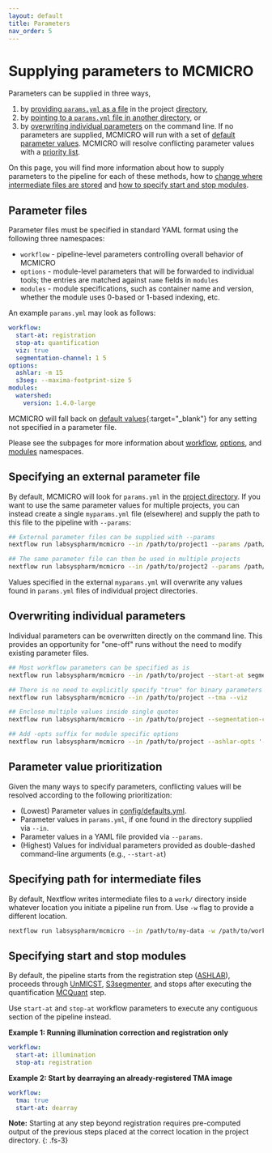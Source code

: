 ```yaml
---
layout: default
title: Parameters
nav_order: 5
---
```


# Supplying parameters to MCMICRO

Parameters can be supplied in three ways,

1. by [providing `params.yml` as a file](./#parameter-files) in the project [directory]({{site.baseurl}}/io.html#input),
2. by [pointing to a `params.yml` file in another directory](./#specifying-an-external-parameter-file), or
3. by [overwriting individual parameters](./#overwriting-individual-parameters) on the command line. If no parameters are supplied, MCMICRO will run with a set of [default parameter values](https://github.com/labsyspharm/mcmicro/blob/master/config/defaults.yml). MCMICRO will resolve conflicting parameter values with a [priority list](./#parameter-value-prioritization).

On this page, you will find more information about how to supply parameters to the pipeline for each of these methods, how to [change where intermediate files are stored](./#specifying-path-for-intermediate-files) and [how to specify start and stop modules](./#specifying-start-and-stop-modules).

## Parameter files

Parameter files must be specified in standard YAML format using the following three namespaces:

* `workflow` - pipeline-level parameters controlling overall behavior of MCMICRO
* `options` - module-level parameters that will be forwarded to individual tools; the entries are matched against `name` fields in `modules`
* `modules` - module specifications, such as container name and version, whether the module uses 0-based or 1-based indexing, etc.

An example `params.yml` may look as follows:

``` yaml
workflow:
  start-at: registration
  stop-at: quantification
  viz: true
  segmentation-channel: 1 5
options:
  ashlar: -m 15
  s3seg: --maxima-footprint-size 5
modules:
  watershed:
    version: 1.4.0-large
```

MCMICRO will fall back on [default values](https://github.com/labsyspharm/mcmicro/blob/master/config/defaults.yml){:target="_blank"} for any setting not specified in a parameter file.

Please see the subpages for more information about [workflow](./workflow.html), [options](./core.html), and [modules](./specs.html) namespaces.

## Specifying an external parameter file

By default, MCMICRO will look for `params.yml` in the [project directory]({{site.baseurl}}/io.html#input). If you want to use the same parameter values for multiple projects, you can instead create a single `myparams.yml` file (elsewhere) and supply the path to this file to the pipeline with `--params`:

``` bash
## External parameter files can be supplied with --params
nextflow run labsyspharm/mcmicro --in /path/to/project1 --params /path/to/myparams.yml

## The same parameter file can then be used in multiple projects
nextflow run labsyspharm/mcmicro --in /path/to/project2 --params /path/to/myparams.yml
```

Values specified in the external `myparams.yml` will overwrite any values found in `params.yml` files of individual project directories.

## Overwriting individual parameters

Individual parameters can be overwritten directly on the command line. This provides an opportunity for "one-off" runs without the need to modify existing parameter files.

``` bash
## Most workflow parameters can be specified as is
nextflow run labsyspharm/mcmicro --in /path/to/project --start-at segmentation

## There is no need to explicitly specify "true" for binary parameters
nextflow run labsyspharm/mcmicro --in /path/to/project --tma --viz

## Enclose multiple values inside single quotes
nextflow run labsyspharm/mcmicro --in /path/to/project --segmentation-channel '1 5'

## Add -opts suffix for module specific options
nextflow run labsyspharm/mcmicro --in /path/to/project --ashlar-opts '-m 50'
```

## Parameter value prioritization

Given the many ways to specify parameters, conflicting values will be resolved according to the following prioritization:

* (Lowest) Parameter values in [config/defaults.yml](https://github.com/labsyspharm/mcmicro/blob/master/config/defaults.yml).
* Parameter values in `params.yml`, if one found in the directory supplied via `--in`.
* Parameter values in a YAML file provided via `--params`.
* (Highest) Values for individual parameters provided as double-dashed command-line arguments (e.g., `--start-at`)

## Specifying path for intermediate files
By default, Nextflow writes intermediate files to a `work/` directory inside whatever location you initiate a pipeline run from. Use `-w` flag to provide a different location. 

``` bash
nextflow run labsyspharm/mcmicro --in /path/to/my-data -w /path/to/work/
```

## Specifying start and stop modules
By default, the pipeline starts from the registration step ([ASHLAR]({{site.baseurl}}/parameters/core.html#ashlar)), proceeds through [UnMICST]({{site.baseurl}}/parameters/core.html#unmicst), [S3segmenter]({{site.baseurl}}/parameters/core.html#s3segmenter), and stops after executing the quantification [MCQuant]({{site.baseurl}}/parameters/core.html#mcquant) step.

Use `start-at` and `stop-at` workflow parameters to execute any contiguous section of the pipeline instead.

**Example 1: Running illumination correction and registration only**

``` yaml
workflow:
  start-at: illumination
  stop-at: registration
```

**Example 2: Start by dearraying an already-registered TMA image**

``` yaml
workflow:
  tma: true
  start-at: dearray
```

**Note:** Starting at any step beyond registration requires pre-computed output of the previous steps placed at the correct location in the project directory.
{: .fs-3}
